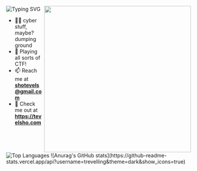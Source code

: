![Typing SVG](https://readme-typing-svg.demolab.com/?lines=Hi👋+I'm+Tev!) 
<img alight="right" align="right" width="400" src="https://idejupr.lt/img/351692.gif">

- 👨‍💻 cyber stuff, maybe? dumping ground
- 🚩 Playing all sorts of CTF!
- 📫 Reach me at **shotevels@gmail.com**
- 🔗 Check me out at **https://tevelsho.com**


<img src="https://github-readme-stats.vercel.app/api/top-langs/?username=trevelling&layout=compact" alt="Top Languages" />
![Anurag's GitHub stats](https://github-readme-stats.vercel.app/api?username=trevelling&theme=dark&show_icons=true)







